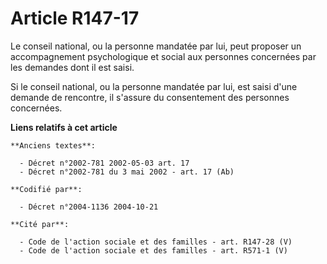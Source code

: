 # Article R147-17

Le conseil national, ou la personne mandatée par lui, peut proposer un accompagnement psychologique et social aux personnes
concernées par les demandes dont il est saisi.

Si le conseil national, ou la personne mandatée par lui, est saisi d'une demande de rencontre, il s'assure du consentement
des personnes concernées.

**Liens relatifs à cet article**

	**Anciens textes**:

	  - Décret n°2002-781 2002-05-03 art. 17
	  - Décret n°2002-781 du 3 mai 2002 - art. 17 (Ab)

	**Codifié par**:

	  - Décret n°2004-1136 2004-10-21

	**Cité par**:

	  - Code de l'action sociale et des familles - art. R147-28 (V)
	  - Code de l'action sociale et des familles - art. R571-1 (V)
